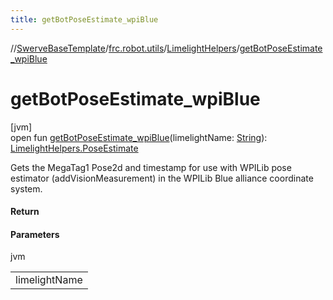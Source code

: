 ```yaml
---
title: getBotPoseEstimate_wpiBlue
---
```

//[SwerveBaseTemplate](../../../index.html)/[frc.robot.utils](../index.html)/[LimelightHelpers](index.html)/[getBotPoseEstimate_wpiBlue](get-bot-pose-estimate_wpi-blue.html)



# getBotPoseEstimate_wpiBlue



[jvm]\
open fun [getBotPoseEstimate_wpiBlue](get-bot-pose-estimate_wpi-blue.html)(limelightName: [String](https://docs.oracle.com/javase/8/docs/api/java/lang/String.html)): [LimelightHelpers.PoseEstimate](-pose-estimate/index.html)



Gets the MegaTag1 Pose2d and timestamp for use with WPILib pose estimator (addVisionMeasurement) in the WPILib Blue alliance coordinate system.



#### Return



#### Parameters


jvm

| |
|---|
| limelightName |




